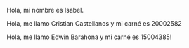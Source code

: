 Hola, mi nombre es Isabel.

Hola, me llamo Cristian Castellanos y mi carné es 20002582

Hola, me llamo Edwin Barahona y mi carné es 15004385!
